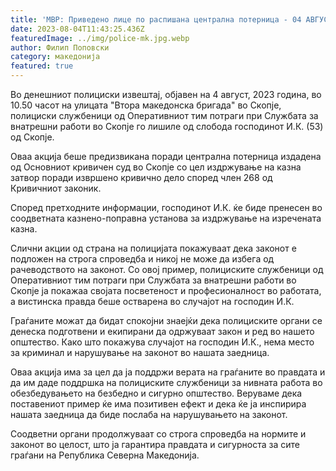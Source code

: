 ```yaml
---
title: 'МВР: Приведено лице по распишана централна потерница - 04 АВГУСТ 2023'
date: 2023-08-04T11:43:25.436Z
featuredImage: ../img/police-mk.jpg.webp
author: Филип Поповски
category: македонија
featured: true
---
```

Во денешниот полициски извештај, објавен на 4 август, 2023 година, во 10.50 часот на улицата "Втора македонска бригада" во Скопје, полициски службеници од Оперативниот тим потраги при Службата за внатрешни работи во Скопје го лишиле од слобода господинот И.К. (53) од Скопје.

Оваа акција беше предизвикана поради централна потерница издадена од Основниот кривичен суд во Скопје со цел издржување на казна затвор поради извршено кривично дело според член 268 од Кривичниот законик. 

Според претходните информации, господинот И.К. ќе биде пренесен во соодветната казнено-поправна установа за издржување на изречената казна.

Слични акции од страна на полицијата покажуваат дека законот е подложен на строга спроведба и никој не може да избега од рачеводството на законот. Со овој пример, полициските службеници од Оперативниот тим потраги при Службата за внатрешни работи во Скопје ја покажаа својата посветеност и професионалност во работата, а вистинска правда беше остварена во случајот на господин И.К.

Граѓаните можат да бидат спокојни знаејќи дека полициските органи се денеска подготвени и екипирани да одржуваат закон и ред во нашето општество. Како што покажува случајот на господин И.К., нема место за криминал и нарушување на законот во нашата заедница.

Оваа акција има за цел да ја поддржи верата на граѓаните во правдата и да им даде поддршка на полициските службеници за нивната работа во обезбедувањето на безбедно и сигурно општество. Веруваме дека поставениот пример ќе има позитивен ефект и дека ќе ја инспирира нашата заедница да биде послаба на нарушувањето на законот.

Соодветни органи продолжуваат со строга спроведба на нормите и законот во целост, што ја гарантира правдата и сигурноста за сите граѓани на Република Северна Македонија.
